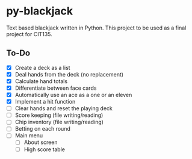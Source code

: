 # py-blackjack
Text based blackjack written in Python. This project to be used as a final project for CIT135.

## To-Do
- [x] Create a deck as a list
- [x] Deal hands from the deck (no replacement)
- [x] Calculate hand totals
- [x] Differentiate between face cards
- [x] Automatically use an ace as a one or an eleven
- [x] Implement a hit function
- [ ] Clear hands and reset the playing deck
- [ ] Score keeping (file writing/reading)
- [ ] Chip inventory (file writing/reading)
- [ ] Betting on each round
- [ ] Main menu
    - [ ] About screen
    - [ ] High score table
